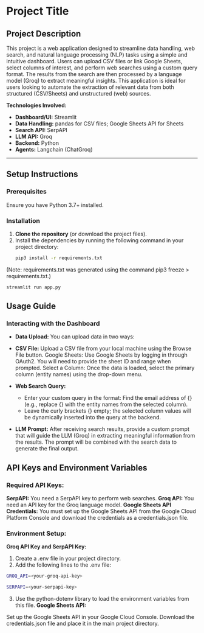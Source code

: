 # Project Title

## Project Description

This project is a web application designed to streamline data handling, web search, and natural language processing (NLP) tasks using a simple and intuitive dashboard. Users can upload CSV files or link Google Sheets, select columns of interest, and perform web searches using a custom query format. The results from the search are then processed by a language model (Groq) to extract meaningful insights. This application is ideal for users looking to automate the extraction of relevant data from both structured (CSV/Sheets) and unstructured (web) sources.

**Technologies Involved:**
- **Dashboard/UI:** Streamlit
- **Data Handling:** pandas for CSV files; Google Sheets API for Sheets
- **Search API:** SerpAPI
- **LLM API:** Groq
- **Backend:** Python
- **Agents:** Langchain (ChatGroq)

---

## Setup Instructions

### Prerequisites
Ensure you have Python 3.7+ installed.

### Installation
1. **Clone the repository** (or download the project files).
2. Install the dependencies by running the following command in your project directory:
   ```bash
   pip3 install -r requirements.txt
   ```
(Note: requirements.txt was generated using the command pip3 freeze > requirements.txt.)

```bash
streamlit run app.py
```

## Usage Guide

### **Interacting with the Dashboard**
- **Data Upload:** You can upload data in two ways:

- **CSV File:** Upload a CSV file from your local machine using the Browse File button.
Google Sheets: Use Google Sheets by logging in through OAuth2. You will need to provide the sheet ID and range when prompted.
Select a Column: Once the data is loaded, select the primary column (entity names) using the drop-down menu.

- **Web Search Query:**

  - Enter your custom query in the format: Find the email address of {} (e.g., replace {} with the entity names from the selected column).
  - Leave the curly brackets {} empty; the selected column values will be dynamically inserted into the query at the backend.
- **LLM Prompt:** After receiving search results, provide a custom prompt that will guide the LLM (Groq) in extracting meaningful information from the results. The prompt will be combined with the search data to generate the final output.

## **API Keys and Environment Variables**

### **Required API Keys:**
  
**SerpAPI:** You need a SerpAPI key to perform web searches.
**Groq API:** You need an API key for the Groq language model.
**Google Sheets API Credentials:** You must set up the Google Sheets API from the Google Cloud Platform Console and download the credentials as a credentials.json file.
  
### **Environment Setup:**
  
**Groq API Key and SerpAPI Key:**

  1. Create a .env file in your project directory.
  2. Add the following lines to the .env file:
```bash
GROQ_API=<your-groq-api-key>

SERPAPI=<your-serpapi-key>
```
  3. Use the python-dotenv library to load the environment variables from this file.
**Google Sheets API:**

Set up the Google Sheets API in your Google Cloud Console.
Download the credentials.json file and place it in the main project directory.

